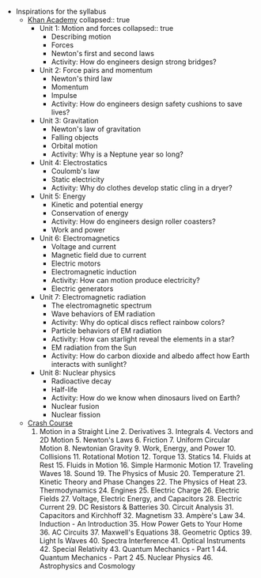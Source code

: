 - Inspirations for the syllabus
	- [Khan Academy](https://www.khanacademy.org/science/highschool-physics)
	  collapsed:: true
		- Unit 1: Motion and forces
		  collapsed:: true
			- Describing motion
			- Forces
			- Newton's first and second laws
			- Activity: How do engineers design strong bridges?
		- Unit 2: Force pairs and momentum
			- Newton's third law
			- Momentum
			- Impulse
			- Activity: How do engineers design safety cushions to save lives?
		- Unit 3: Gravitation
			- Newton's law of gravitation
			- Falling objects
			- Orbital motion
			- Activity: Why is a Neptune year so long?
		- Unit 4: Electrostatics
			- Coulomb's law
			- Static electricity
			- Activity: Why do clothes develop static cling in a dryer?
		- Unit 5: Energy
			- Kinetic and potential energy
			- Conservation of energy
			- Activity: How do engineers design roller coasters?
			- Work and power
		- Unit 6: Electromagnetics
			- Voltage and current
			- Magnetic field due to current
			- Electric motors
			- Electromagnetic induction
			- Activity: How can motion produce electricity?
			- Electric generators
		- Unit 7: Electromagnetic radiation
			- The electromagnetic spectrum
			- Wave behaviors of EM radiation
			- Activity: Why do optical discs reflect rainbow colors?
			- Particle behaviors of EM radiation
			- Activity: How can starlight reveal the elements in a star?
			- EM radiation from the Sun
			- Activity: How do carbon dioxide and albedo affect how Earth interacts with sunlight?
		- Unit 8: Nuclear physics
			- Radioactive decay
			- Half-life
			- Activity: How do we know when dinosaurs lived on Earth?
			- Nuclear fusion
			- Nuclear fission
	- [Crash Course](https://www.youtube.com/playlist?list=PL8dPuuaLjXtN0ge7yDk_UA0ldZJdhwkoV)
		1. Motion in a Straight Line
		  2. Derivatives
		  3. Integrals
		  4. Vectors and 2D Motion
		  5. Newton's Laws
		  6. Friction
		  7. Uniform Circular Motion
		  8. Newtonian Gravity
		  9. Work, Energy, and Power
		  10. Collisions
		  11. Rotational Motion
		  12. Torque
		  13. Statics
		  14. Fluids at Rest
		  15. Fluids in Motion
		  16. Simple Harmonic Motion
		  17. Traveling Waves
		  18. Sound
		  19. The Physics of Music
		  20. Temperature
		  21. Kinetic Theory and Phase Changes
		  22. The Physics of Heat
		  23. Thermodynamics
		  24. Engines
		  25. Electric Charge
		  26. Electric Fields
		  27. Voltage, Electric Energy, and Capacitors
		  28. Electric Current
		  29. DC Resistors & Batteries
		  30. Circuit Analysis
		  31. Capacitors and Kirchhoff
		  32. Magnetism
		  33. Ampère's Law
		  34. Induction - An Introduction
		  35. How Power Gets to Your Home
		  36. AC Circuits
		  37. Maxwell's Equations
		  38. Geometric Optics
		  39. Light Is Waves
		  40. Spectra Interference
		  41. Optical Instruments
		  42. Special Relativity
		  43. Quantum Mechanics - Part 1
		  44. Quantum Mechanics - Part 2
		  45. Nuclear Physics
		  46. Astrophysics and Cosmology